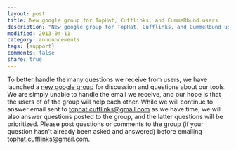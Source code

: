 ```yaml
---
layout: post
title: New google group for TopHat, Cufflinks, and CummeRbund users
description: "New google group for TopHat, Cufflinks, and CummeRbund users"
modified: 2013-04-11
category: announcements
tags: [support]
comments: false
share: true
---
```


To better handle the many questions we receive from users, we have launched a [new google group](https://groups.google.com/forum/#!forum/tuxedo-tools-users) for discussion and questions about our tools. We are simply unable to handle the email we receive, and our hope is that the users of of the group will help each other. While we will continue to answer email sent to [tophat.cufflinks@gmail.com](mailto:tophat.cufflinks@gmail.com) as we have time, we will also answer questions posted to the group, and the latter questions will be prioritized. Please post questions or comments to the group (if your question hasn't already been asked and answered) before emailing [tophat.cufflinks@gmail.com](mailto:tophat.cufflinks@gmail.com).